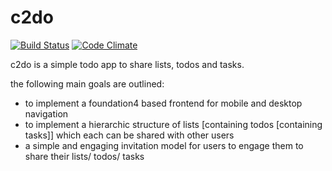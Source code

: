c2do
====
[![Build Status](https://api.travis-ci.org/rockaBe/c2do.png?branch=master)](http://travis-ci.org/rockaBe/c2do)
[![Code Climate](https://codeclimate.com/github/rockaBe/c2do.png)](https://codeclimate.com/github/rockaBe/c2do)

c2do is a simple todo app to share lists, todos and tasks.

the following main goals are outlined:

* to implement a foundation4 based frontend for mobile and desktop navigation
* to implement a hierarchic structure of lists [containing todos [containing tasks]] which each can be shared with other users
* a simple and engaging invitation model for users to engage them to share their lists/ todos/ tasks
